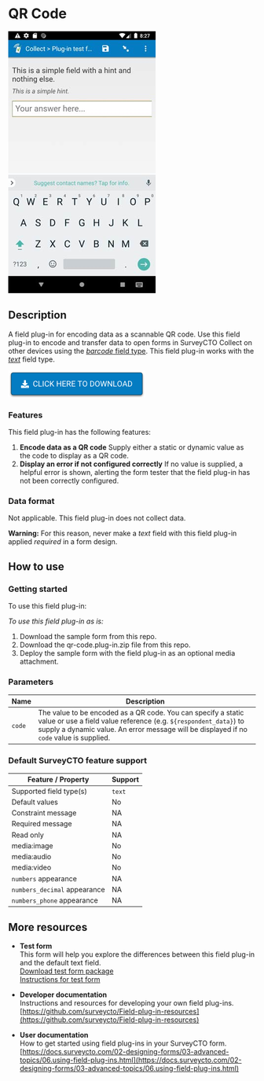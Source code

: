 # QR Code

![Default appearance for the 'baseline-text' field plug-in](extras/preview.jpg)

## Description

A field plug-in for encoding data as a scannable QR code. Use this field plug-in to encode and transfer data to open forms in SurveyCTO Collect on other devices using the [*barcode* field type](https://docs.surveycto.com/02-designing-forms/01-core-concepts/03k.field-types-barcode.html). This field plug-in works with the [*text*](https://docs.surveycto.com/02-designing-forms/01-core-concepts/03a.field-types-text.html) field type.

[![Download now](extras/download-button.png)](https://github.com/surveycto/baseline-text/raw/master/baseline-text.fieldplugin.zip)

### Features

This field plug-in has the following features:

1. **Encode data as a QR code** <be>
    Supply either a static or dynamic value as the code to display as a QR code.
2. **Display an error if not configured correctly**
    If no value is supplied, a helpful error is shown, alerting the form tester that the field plug-in has not been correctly configured.

### Data format

Not applicable. This field plug-in does not collect data.

**Warning:** For this reason, never make a *text* field with this field plug-in applied *required* in a form design.

## How to use

### Getting started

To use this field plug-in:

*To use this field plug-in as is:*

1. Download the sample form from this repo.
2. Download the qr-code.plug-in.zip file from this repo.
3. Deploy the sample form with the field plug-in as an optional media attachment.

### Parameters

| Name | Description |
| --- | --- |
| `code` | The value to be encoded as a QR code. You can specify a static value or use a field value reference (e.g. `${respondent_data}`) to supply a dynamic value. An error message will be displayed if no `code` value is supplied. |

### Default SurveyCTO feature support

| Feature / Property | Support |
| --- | --- |
| Supported field type(s) | `text`|
| Default values | No |
| Constraint message | NA |
| Required message | NA |
| Read only | NA |
| media:image | No |
| media:audio | No |
| media:video | No |
| `numbers` appearance | NA |
| `numbers_decimal` appearance | NA |
| `numbers_phone` appearance | NA |

## More resources

* **Test form**  
This form will help you explore the differences between this field plug-in and the default text field.  
[Download test form package](https://github.com/surveycto/baseline-text/raw/master/extras/test-form/test-form-package.zip)  
[Instructions for test form](/extras/test-form/README.md)

* **Developer documentation**  
Instructions and resources for developing your own field plug-ins.  
[https://github.com/surveycto/Field-plug-in-resources](https://github.com/surveycto/Field-plug-in-resources)

* **User documentation**  
How to get started using field plug-ins in your SurveyCTO form.  
[https://docs.surveycto.com/02-designing-forms/03-advanced-topics/06.using-field-plug-ins.html](https://docs.surveycto.com/02-designing-forms/03-advanced-topics/06.using-field-plug-ins.html)
